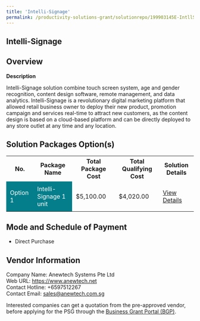 ```yaml
---
title: 'Intelli-Signage'
permalink: /productivity-solutions-grant/solutionrepo/199903145E-IntllSgng
---
```


## Intelli-Signage

## Overview

**Description**

Intelli-Signage solution combine touch screen system, age and gender recognition, content design software, remote management, and data analytics. Intelli-Signage is a revolutionary digital marketing platform that allowed retail business owner to deploy their new product, promotion campaign and services real-time to attract new customers, as the content design is based on a cloud-based platform and can be directly deployed to any store outlet at any time and any location.

## Solution Packages Option(s)

<table>
<tr>
<th><b>No.</b></th>
<th><b>Package Name</b></th>
<th><b>Total Package Cost</b></th>
<th><b>Total Qualifying Cost</b></th>
<th><b>Solution Details</b></th>
</tr>
<tr>
<td style='padding: 10px; background-color: #037E8A; color: #FFFFFF;'>Option 1</td>
<td style='padding: 10px; background-color: #037E8A; color: #FFFFFF;'>Intelli-Signage 1 unit</td>
<td style='padding: 10px;'>$5,100.00</td>
<td style='padding: 10px;'>$4,020.00</td>
<td style='padding: 10px;'><a href='/images/psg/Anewtech_Systems_Intelli_Signage_Desensitised_Annex3_Part1.pdf' target='_blank'>View Details</a></td>
</tr>
</table>

## Mode and Schedule of Payment

 - Direct Purchase

## Vendor Information

 Company Name: Anewtech Systems Pte Ltd<br>Web URL: https://www.anewtech.net <br>Contact Hotline: +6597512267 <br>Contact Email: sales@anewtech.com.sg <br>

Interested companies can get a quotation from the pre-approved vendor, before applying for the PSG through the <a href='https://www.businessgrants.gov.sg/' target='_blank' rel='noopener'>Business Grant Portal (BGP)</a>.

<script src="/jquery/resize-tables.js"></script>
